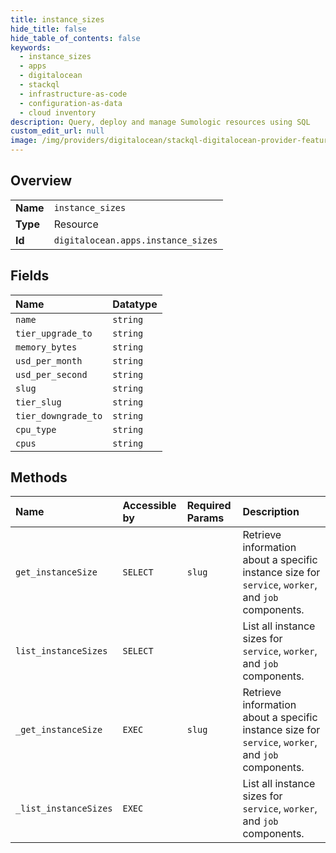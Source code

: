 ```yaml
---
title: instance_sizes
hide_title: false
hide_table_of_contents: false
keywords:
  - instance_sizes
  - apps
  - digitalocean    
  - stackql
  - infrastructure-as-code
  - configuration-as-data
  - cloud inventory
description: Query, deploy and manage Sumologic resources using SQL
custom_edit_url: null
image: /img/providers/digitalocean/stackql-digitalocean-provider-featured-image.png
---
```

  
    

## Overview
<table><tbody>
<tr><td><b>Name</b></td><td><code>instance_sizes</code></td></tr>
<tr><td><b>Type</b></td><td>Resource</td></tr>
<tr><td><b>Id</b></td><td><code>digitalocean.apps.instance_sizes</code></td></tr>
</tbody></table>

## Fields
| Name | Datatype |
|:-----|:---------|
| `name` | `string` |
| `tier_upgrade_to` | `string` |
| `memory_bytes` | `string` |
| `usd_per_month` | `string` |
| `usd_per_second` | `string` |
| `slug` | `string` |
| `tier_slug` | `string` |
| `tier_downgrade_to` | `string` |
| `cpu_type` | `string` |
| `cpus` | `string` |
## Methods
| Name | Accessible by | Required Params | Description |
|:-----|:--------------|:----------------|:------------|
| `get_instanceSize` | `SELECT` | `slug` | Retrieve information about a specific instance size for `service`, `worker`, and `job` components. |
| `list_instanceSizes` | `SELECT` |  | List all instance sizes for `service`, `worker`, and `job` components. |
| `_get_instanceSize` | `EXEC` | `slug` | Retrieve information about a specific instance size for `service`, `worker`, and `job` components. |
| `_list_instanceSizes` | `EXEC` |  | List all instance sizes for `service`, `worker`, and `job` components. |
